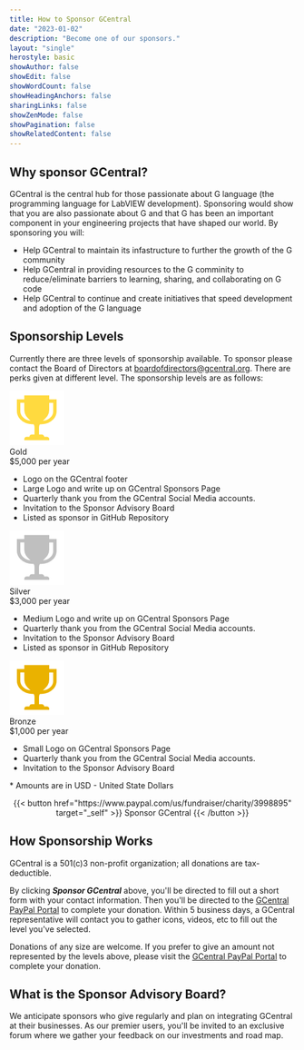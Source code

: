 ```yaml
---
title: How to Sponsor GCentral
date: "2023-01-02"
description: "Become one of our sponsors."
layout: "single"
herostyle: basic
showAuthor: false
showEdit: false
showWordCount: false
showHeadingAnchors: false
sharingLinks: false
showZenMode: false
showPagination: false
showRelatedContent: false
---
```

## Why sponsor GCentral?
GCentral is the central hub for those passionate about G language (the programming language for LabVIEW development). Sponsoring would show that you are also passionate about G and that G has been an important component in your engineering projects that have shaped our world. By sponsoring you will:
 - Help GCentral to maintain its infastructure to further the growth of the G community
 - Help GCentral in providing resources to the G comminity to reduce/eliminate barriers to learning, sharing, and collaborating on G code
 - Help GCentral to continue and create initiatives that speed development and adoption of the G language
 
## Sponsorship Levels
Currently there are three levels of sponsorship available. To sponsor please contact the Board of Directors at boardofdirectors@gcentral.org. There are perks given at different level. The sponsorship levels are as follows:
<div class="flex">
	<div class="box-border border-2 rounded-md shadow-lg m-1 mb-6 text-wrap bg-neutral-300 dark:bg-neutral-600">
		<img src="GoldLevel.png" class="grid-w33 nozoom object-top-left float-left">
		<div class="pt-2 pl-2 pr-2 text-xl font-bold text-left">Gold</div>
		<div class="pl-2 pr-2 italic text-left">$5,000 per year</div>
		<div class="p-2 text-sm">
		<ul>
		<li>Logo on the GCentral footer
		<li>Large Logo and write up on GCentral Sponsors Page
		<li>Quarterly thank you from the GCentral Social Media accounts.
		<li>Invitation to the Sponsor Advisory Board
		<li>Listed as sponsor in GitHub Repository
		</ul>
		</div>
	</div>
	<div class="box-border border-2 rounded-md shadow-lg m-1 mb-6 text-wrap bg-neutral-300 dark:bg-neutral-600">
		<img src="SilverLevel.png" class="grid-w33 nozoom float-left">
		<div class="pt-2 pl-2 pr-2 text-xl font-bold text-left">Silver</div>
		<div class="pl-2 pr-2 italic text-left">$3,000 per year</div>
		<div class="p-2 text-sm">
		<ul>
		<li>Medium Logo and write up on GCentral Sponsors Page
		<li>Quarterly thank you from the GCentral Social Media accounts.
		<li>Invitation to the Sponsor Advisory Board
		<li>Listed as sponsor in GitHub Repository
		</ul>
		</div>
	</div>
	<div class="box-border border-2 rounded-md shadow-lg m-1 mb-6 text-wrap bg-neutral-300 dark:bg-neutral-600">
		<img src="BronzeLevel.png" class="grid-w33 nozoom float-left">
		<div class="pt-2 pl-2 pr-2 text-xl font-bold text-left">Bronze</div>
		<div class="pl-2 pr-2 italic text-left">$1,000 per year</div>
		<div class="p-2 text-sm">
		<ul>
		<li>Small Logo on GCentral Sponsors Page
		<li>Quarterly thank you from the GCentral Social Media accounts.
		<li>Invitation to the Sponsor Advisory Board
		</ul>
		</div>
	</div>
</div>
<div class="text-xs italic">* Amounts are in USD - United State Dollars</div>
<p></p>
<center>
{{< button href="https://www.paypal.com/us/fundraiser/charity/3998895" target="_self" >}}
Sponsor GCentral
{{< /button >}}
</center>

## How Sponsorship Works
GCentral is a 501(c)3 non-profit organization; all donations are tax-deductible. 

By clicking ***Sponsor GCentral*** above, you'll be directed to fill out a short form with your contact information. Then you'll be directed to the [GCentral PayPal Portal](https://www.paypal.com/us/fundraiser/charity/3998895) to complete your donation. Within 5 business days, a GCentral representative will contact you to gather icons, videos, etc to fill out the level you've selected. 

Donations of any size are welcome. If you prefer to give an amount not represented by the levels above, please visit the [GCentral PayPal Portal](https://www.paypal.com/us/fundraiser/charity/3998895) to complete your donation.

## What is the Sponsor Advisory Board?
We anticipate sponsors who give regularly and plan on integrating GCentral at their businesses. As our premier users, you'll be invited to an exclusive forum where we gather your feedback on our investments and road map.